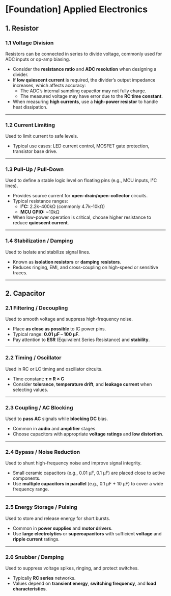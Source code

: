 # [Foundation] Applied Electronics

## 1. Resistor

### 1.1 Voltage Division
Resistors can be connected in series to divide voltage, commonly used for ADC inputs or op-amp biasing.

- Consider the **resistance ratio** and **ADC resolution** when designing a divider.
- If **low quiescent current** is required, the divider’s output impedance increases, which affects accuracy:
  - The ADC’s internal sampling capacitor may not fully charge.
  - The measured voltage may have error due to the **RC time constant**.
- When measuring **high currents**, use a **high-power resistor** to handle heat dissipation.

---

### 1.2 Current Limiting
Used to limit current to safe levels.

- Typical use cases: LED current control, MOSFET gate protection, transistor base drive.

---

### 1.3 Pull-Up / Pull-Down
Used to define a stable logic level on floating pins (e.g., MCU inputs, I²C lines).

- Provides source current for **open-drain/open-collector** circuits.
- Typical resistance ranges:
  - **I²C:** 2.2k–400kΩ (commonly 4.7k–10kΩ)
  - **MCU GPIO:** ~10kΩ
- When low-power operation is critical, choose higher resistance to reduce **quiescent current**.

---

### 1.4 Stabilization / Damping
Used to isolate and stabilize signal lines.

- Known as **isolation resistors** or **damping resistors**.
- Reduces ringing, EMI, and cross-coupling on high-speed or sensitive traces.

---

## 2. Capacitor

### 2.1 Filtering / Decoupling
Used to smooth voltage and suppress high-frequency noise.

- Place **as close as possible** to IC power pins.
- Typical range: **0.01 µF – 100 µF**.
- Pay attention to **ESR** (Equivalent Series Resistance) and **stability**.

---

### 2.2 Timing / Oscillator
Used in RC or LC timing and oscillator circuits.

- Time constant: **τ = R × C**
- Consider **tolerance**, **temperature drift**, and **leakage current** when selecting values.

---

### 2.3 Coupling / AC Blocking
Used to **pass AC** signals while **blocking DC** bias.

- Common in **audio** and **amplifier** stages.
- Choose capacitors with appropriate **voltage ratings** and **low distortion**.

---

### 2.4 Bypass / Noise Reduction
Used to shunt high-frequency noise and improve signal integrity.

- Small ceramic capacitors (e.g., 0.01 µF, 0.1 µF) are placed close to active components.
- Use **multiple capacitors in parallel** (e.g., 0.1 µF + 10 µF) to cover a wide frequency range.

---

### 2.5 Energy Storage / Pulsing
Used to store and release energy for short bursts.

- Common in **power supplies** and **motor drivers**.
- Use **large electrolytics** or **supercapacitors** with sufficient **voltage** and **ripple current** ratings.

---

### 2.6 Snubber / Damping
Used to suppress voltage spikes, ringing, and protect switches.

- Typically **RC series** networks.
- Values depend on **transient energy**, **switching frequency**, and **load characteristics**.
